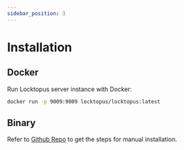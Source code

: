 ```yaml
---
sidebar_position: 3
---
```


# Installation

## Docker

Run Locktopus server instance with Docker:

```bash
docker run -p 9009:9009 locktopus/locktopus:latest
```

## Binary

Refer to [Github Repo](https://github.com/locktopus-project/locktopus) to get the steps for manual installation.
